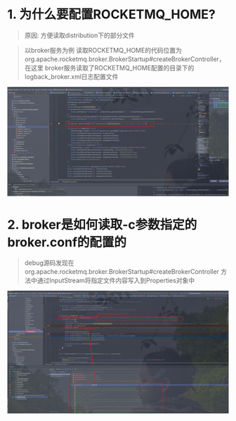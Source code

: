 # 1. 为什么要配置ROCKETMQ_HOME?

> 原因: 方便读取distribution下的部分文件

> 以broker服务为例 读取ROCKETMQ_HOME的代码位置为 org.apache.rocketmq.broker.BrokerStartup#createBrokerController，在这里
> broker服务读取了ROCKETMQ_HOME配置的目录下的logback_broker.xml日志配置文件

![img_7.png](img_7.png)

# 2. broker是如何读取-c参数指定的broker.conf的配置的

> debug源码发现在org.apache.rocketmq.broker.BrokerStartup#createBrokerController
> 方法中通过InputStream将指定文件内容写入到Properties对象中

![img_8.png](img_8.png)